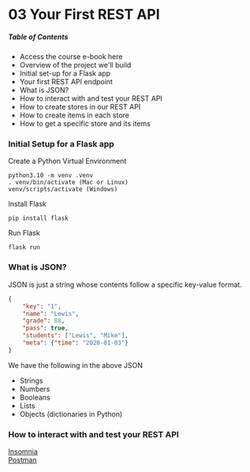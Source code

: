 # 03 Your First REST API

##### Table of Contents
- Access the course e-book here
- Overview of the project we'll build
- Initial set-up for a Flask app
- Your first REST API endpoint
- What is JSON?
- How to interact with and test your REST API
- How to create stores in our REST API 
- How to create items in each store
- How to get a specific store and its items

### Initial Setup for a Flask app
Create a Python Virtual Environment
```
python3.10 -m venv .venv
. venv/bin/activate (Mac or Linux)
venv/scripts/activate (Windows)
```
Install Flask
```
pip install flask
```
Run Flask
```
flask run
```

### What is JSON?
JSON is just a string whose contents follow a specific key-value format.
```json
{
    "key": "1",
    "name": "Lewis",
    "grade": 88,
    "pass": true,
    "students": ["Lewis", "Mike"],
    "meta": {"time": "2020-01-03"}
}
```
We have the following in the above JSON
- Strings
- Numbers
- Booleans
- Lists
- Objects (dictionaries in Python)


### How to interact with and test your REST API
[Insomnia](https://insomnia.rest) \
[Postman](https://postman.com)


